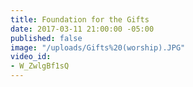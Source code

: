 ```yaml
---
title: Foundation for the Gifts
date: 2017-03-11 21:00:00 -05:00
published: false
image: "/uploads/Gifts%20(worship).JPG"
video_id:
- W_ZwlgBf1sQ
---
```


